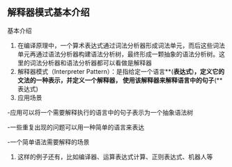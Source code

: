 ## 解释器模式基本介绍

基本介绍

1.  在编译原理中，一个算术表达式通过词法分析器形成词法单元，而后这些词法单元再通过语法分析器构建语法分析树，最终形成一颗抽象的语法分析树。这里的词法分析器和语法分析器都可以看做是解释器
2.  解释器模式（Interpreter Pattern）：是指给定一个语言**(**表达式**)**，定义它的文法的一种表示，并定义一个解释器， 使用该解释器来解释语言中的句子**(**表达式)
3.  应用场景

-应用可以将一个需要解释执行的语言中的句子表示为一个抽象语法树

-一些重复出现的问题可以用一种简单的语言来表达

-一个简单语法需要解释的场景

1.  这样的例子还有，比如编译器、运算表达式计算、正则表达式、机器人等